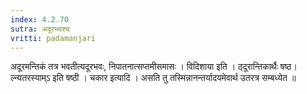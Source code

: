 ```yaml
---
index: 4.2.70
sutra: अदूरभवश्च
vritti: padamanjari
---
```


 अदूरमन्तिकं तत्र भवतीत्यदूरभवः, निपातनात्सप्तमीसमासः । विदिशाया इति । ठ्दूरान्तिकार्थैः षष्ठ।ल्न्यतरस्याम्ऽ इति षष्ठी । चकार इत्यादि । असति तु तस्मिन्नानन्तर्यादयमेवार्थ उतरत्र सम्बध्येत ॥